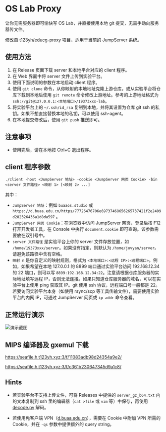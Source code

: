 # OS Lab Proxy
让你无需服务器即可愉快写 OS Lab，并直接使用本地 git 提交，无需手动向服务器传文件。

修改自 [t123yh/educg-proxy](https://github.com/t123yh/educg-proxy) 项目，适用于当前的 JumpServer 系统。

## 使用方法
1. 在 Release 页面下载 server 和本地平台对应的 client 程序。
2. 在 Web 界面中将 server 文件上传到实验平台。
3. 使用下面说明的参数在本地启动 client 程序。
4. 使用 `git clone` 命令，从你映射的本地地址克隆上游仓库，或从实验平台将仓库下载到本地后使用 `git remote` 命令修改上游地址。参考的上游地址格式为 `ssh://git@127.0.0.1:<本地端口>/19373xxx-lab`。
5. 将实验平台上的 `~/.ssh/id_rsa` 复制到本地，并将其设置为仓库 git ssh 的私钥。如果不想直接替换本地的私钥，可以使用 ssh-agent。
6. 在本地提交修改后，使用 `git push` 推送即可。

## 注意事项

* 使用完后，请在本地按 Ctrl+C 退出程序。

## client 程序参数
`./client -host <JumpServer 地址> -cookie <JumpServer 网页 Cookie> -bin <server 文件路径> <映射 1> [<映射 2> ...]`

其中：
* `JumpServer 地址`：例如 `buaaos.studio` 或 `https://d.buaa.edu.cn/https/77726476706e69737468656265737421f2e2409d282326436a1d8da597` 。
* `JumpServer 网页 Cookie`：在浏览器中访问 JumpServer 网页，登录后按 F12 打开开发者工具，在 Console 中执行 `document.cookie` 即可查询。该参数需要放在双引号中。
* `server 文件路径` 是实验平台上你的 server 文件存放位置，如 `/home/19373xxx/server`。如果没有指定，则默认为 `/home/jovyan/server`。请避免该路径中含有空格。
* `映射 n` 是你自定义的映射规则，格式为 `<本地端口>:<远程 IP>:<远程端口>`。例如，如果希望在本地 127.0.0.1 的 8899 端口通过实验平台访问 192.168.12.34 的 22 端口，则可以写 `8899:192.168.12.34:22`。注意请根据仓库服务器的实际地址填写远程 IP，否则无法连接。如果只知道仓库服务器的域名，可以在实验平台上使用 ping 获取其 IP。git 使用 ssh 协议，远程端口号一般都是 22。若要访问实验平台本身（如使用 rsync/scp 等工具传输文件），需要使用实验平台的内网 IP，可通过 JumpServer 网页或 `ip addr` 命令查看。

## 正常运行演示
![演示截图](imgs/demo.png)

## MIPS 编译器及 gxemul 下载
https://seafile.h.t123yh.xyz:3/f/11083adb98d24354a9e2/

https://seafile.h.t123yh.xyz:3/f/c361b230647345d9a1c8/

## Hints

- 若实验平台不支持上传文件，可将 Releases 中提供的 `server_gz_b64.txt` 内的文本复制到 ssh 里的编辑器（`cat >file` 或 `vim` 等）中保存，再使用 [decode.py](decode.py) 解码。

- 若使用免客户端 VPN（[d.buaa.edu.cn](https://d.buaa.edu.cn)），需要在 Cookie 中附加 VPN 所需的 Cookie，并在 `-qs` 参数中提供额外的 query string。
